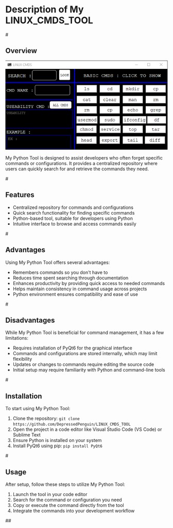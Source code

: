<!DOCTYPE html>
<html lang="en">
<head>
    <meta charset="UTF-8">
    <meta name="viewport" content="width=device-width, initial-scale=1.0">
</head>
<body>
    <h1>Description of My LINUX_CMDS_TOOL</h1>
#
    <h2>Overview</h2>
    <img src="https://raw.githubusercontent.com/DepressedPenguin/LINUX_CMDS_TOOL/main/pre.png" alt="Preview Image">
    <p>
        My Python Tool is designed to assist developers who often forget specific commands or configurations. It provides a centralized repository where users can quickly search for and retrieve the commands they need.
    </p>
#
    <h2>Features</h2>
    <ul>
        <li>Centralized repository for commands and configurations</li>
        <li>Quick search functionality for finding specific commands</li>
        <li>Python-based tool, suitable for developers using Python</li>
        <li>Intuitive interface to browse and access commands easily</li>
    </ul>
#
    <h2>Advantages</h2>
    <p>Using My Python Tool offers several advantages:</p>
    <ul>
        <li>Remembers commands so you don't have to</li>
        <li>Reduces time spent searching through documentation</li>
        <li>Enhances productivity by providing quick access to needed commands</li>
        <li>Helps maintain consistency in command usage across projects</li>
        <li>Python environment ensures compatibility and ease of use</li>
    </ul>
#
    <h2>Disadvantages</h2>
    <p>While My Python Tool is beneficial for command management, it has a few limitations:</p>
    <ul>
        <li>Requires installation of PyQt6 for the graphical interface</li>
        <li>Commands and configurations are stored internally, which may limit flexibility</li>
        <li>Updates or changes to commands require editing the source code</li>
        <li>Initial setup may require familiarity with Python and command-line tools</li>
    </ul>
#
    <h2>Installation</h2>
    <p>To start using My Python Tool:</p>
    <ol>
        <li>Clone the repository: <code>git clone https://github.com/DepressedPenguin/LINUX_CMDS_TOOL</code></li>
        <li>Open the project in a code editor like Visual Studio Code (VS Code) or Sublime Text</li>
        <li>Ensure Python is installed on your system</li>
        <li>Install PyQt6 using pip: <code>pip install PyQt6</code></li>
    </ol>
#
    <h2>Usage</h2>
    <p>After setup, follow these steps to utilize My Python Tool:</p>
    <ol>
        <li>Launch the tool in your code editor</li>
        <li>Search for the command or configuration you need</li>
        <li>Copy or execute the command directly from the tool</li>
        <li>Integrate the commands into your development workflow</li>
    </ol>
##
</body>
</html>
